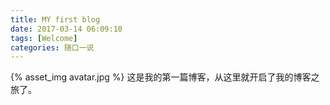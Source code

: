 ```yaml
---
title: MY first blog
date: 2017-03-14 06:09:10
tags: [Welcome]
categories: 随口一说
---
```

{% asset_img avatar.jpg %}
这是我的第一篇博客，从这里就开启了我的博客之旅了。
<!-- more -->
